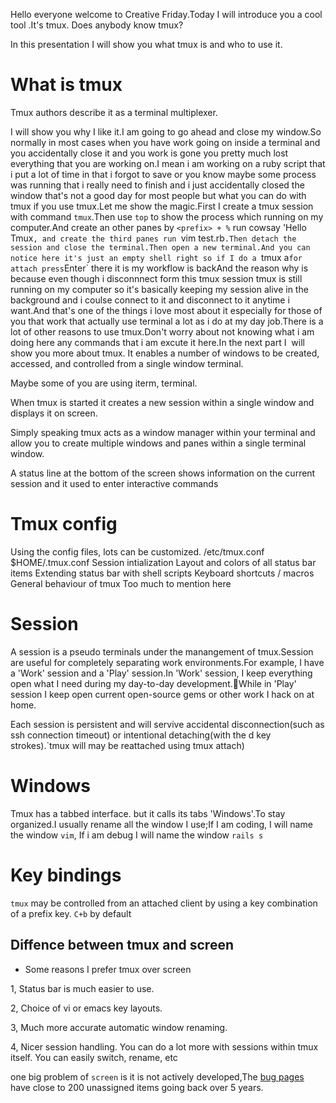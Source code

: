 Hello everyone welcome to Creative Friday.Today I will introduce you a cool tool .It's tmux. Does anybody know tmux?

In this presentation I will show you what tmux is and who to use it.

# What is tmux

Tmux authors describe it as a terminal multiplexer.

I will show you why I like it.I am going to go ahead and close my window.So normally in most cases when you have work going on inside a terminal and you accidentally close it and you work is gone you pretty much lost everything that you are working on.I mean i am working on a ruby script that i put a lot of time in that i forgot to save or you know maybe some process was running that i really need to finish and i just accidentally closed the window that's not a good day for most people but what you can do with tmux if you use tmux.Let me show the magic.First I create a tmux session with command `tmux`.Then use `top` to show the process which running on my computer.And create an other panes by `<prefix> + %` run cowsay 'Hello Tmux`, and create the third panes run `vim test.rb`.Then detach the session and close the terminal.Then open a new terminal.And you can notice here it's just an empty shell right so if I do a `tmux a` for attach
press `Enter` there it is my workflow is backAnd the reason why is because even though i disconnnect form this tmux session tmux is still running on my computer so it's basically keeping my session alive in the background and i coulse connect to it and disconnect to it anytime i want.And that's one of the things i love most about it especially for those of you that work that actually use terminal a lot as i do at my day job.There is a lot of other reasons to use tmux.Don't worry about not knowing what i am doing here any commands that i am excute it here.In the next part I  will show you more about tmux.
It enables a number of windows to be created, accessed, and controlled from a single window terminal.

Maybe some of you are using iterm, terminal.

When tmux is started it creates a new session within a single window and displays it on screen.

Simply speaking tmux acts as a window manager within your terminal and allow you to create multiple windows and panes within a single terminal window.

A status line at the bottom of the screen shows information on the current session and it used to enter interactive commands

# Tmux config
Using the config files, lots can be customized. /etc/tmux.conf $HOME/.tmux.conf Session intialization Layout and colors of all status bar items Extending status bar with shell scripts Keyboard shortcuts / macros General behaviour of tmux Too much to mention here

# Session
A session is a pseudo terminals under the manangement of tmux.Session are useful for completely separating work environments.For example, I have a 'Work' session and a 'Play' session.In 'Work' session, I keep everything open what I need during my day-to-day development.While in 'Play' session I keep open current open-source gems or other work I hack on at home.

Each session is persistent and will servive accidental disconnection(such as ssh connection timeout) or intentional detaching(with the <prefix> d key strokes).`tmux will may be reattached using tmux attach)

# Windows
Tmux has a tabbed interface. but it calls its tabs 'Windows'.To stay organized.I usually rename all the window I use;If I am coding, I will name the window `vim`, If i am debug I will name the window `rails s`

# Key bindings

`tmux` may be controlled from an attached client by using a key combination of a prefix key. `C+b` by default
## Diffence between tmux and screen

* Some reasons I prefer tmux over screen

1, Status bar is much easier to use.

2, Choice of vi or emacs key layouts.

3, Much more accurate automatic window renaming.

4, Nicer session handling. You can do a lot more with sessions within tmux itself. You can easily switch, rename, etc

one big problem of `screen` is it is not actively developed,The [bug pages](https://savannah.gnu.org/bugs/?group=screen&func=browse&set=open&msort=0&advsrch=0&morder=bug_id%3C&offset=0#results) have close to 200 unassigned items going back over 5 years.
